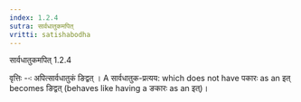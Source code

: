 ```yaml
---
index: 1.2.4
sutra: सार्वधातुकमपित्
vritti: satishabodha
---
```



 सार्वधातुकमपित् 1.2.4 

वृत्तिः --ः अपित्‍सार्वधातुकं ङिद्वत् । A सार्वधातुक-प्रत्यय: which does not have पकारः as an इत् becomes ङिद्वत् (behaves like having a ङकारः as an इत्)। 


